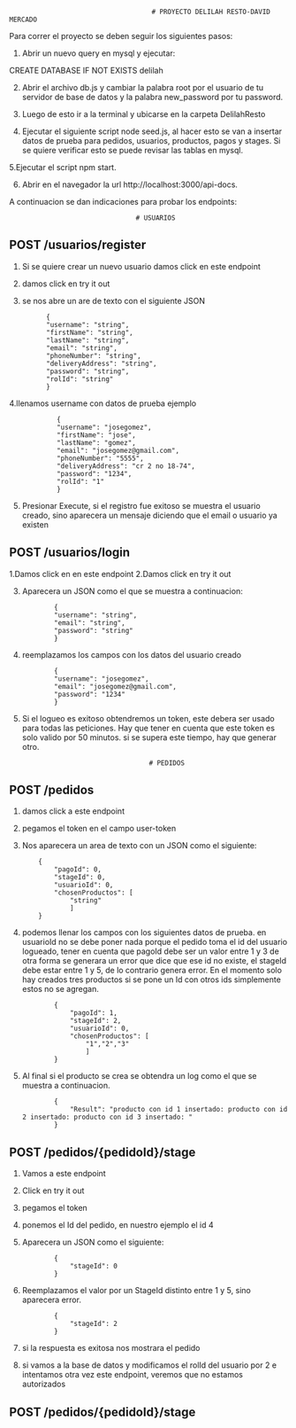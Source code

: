                                        # PROYECTO DELILAH RESTO-DAVID MERCADO

Para correr el proyecto se deben seguir los siguientes pasos:

1. Abrir un nuevo query en mysql y ejecutar:

CREATE DATABASE IF NOT EXISTS delilah

2. Abrir el archivo db.js y cambiar la palabra root por el usuario de tu servidor de base de datos y la palabra new_password por tu password.

3. Luego de esto ir a la terminal y ubicarse en la carpeta DelilahResto

4. Ejecutar el siguiente script node seed.js, al hacer esto se van a insertar datos de prueba para pedidos, usuarios, productos, pagos y stages. Si se quiere verificar esto se puede revisar las tablas en mysql.

5.Ejecutar el script npm start.

6. Abrir en el navegador la url http://localhost:3000/api-docs.

A continuacion se dan indicaciones para probar los endpoints:

                                    # USUARIOS

## POST /usuarios/register

1.  Si se quiere crear un nuevo usuario damos click en este endpoint
2.  damos click en try it out
3.  se nos abre un are de texto con el siguiente JSON

              {
              "username": "string",
              "firstName": "string",
              "lastName": "string",
              "email": "string",
              "phoneNumber": "string",
              "deliveryAddress": "string",
              "password": "string",
              "rolId": "string"
              }

4.llenamos username con datos de prueba ejemplo

                {
                "username": "josegomez",
                "firstName": "jose",
                "lastName": "gomez",
                "email": "josegomez@gmail.com",
                "phoneNumber": "5555",
                "deliveryAddress": "cr 2 no 18-74",
                "password": "1234",
                "rolId": "1"
                }

5. Presionar Execute, si el registro fue exitoso se muestra el usuario creado, sino aparecera
   un mensaje diciendo que el email o usuario ya existen

## POST /usuarios/login

1.Damos click en en este endpoint
2.Damos click en try it out

3.  Aparecera un JSON como el que se muestra a continuacion:

                {
                "username": "string",
                "email": "string",
                "password": "string"
                }

4.  reemplazamos los campos con los datos del usuario creado

                {
                "username": "josegomez",
                "email": "josegomez@gmail.com",
                "password": "1234"
                }

5.  Si el logueo es exitoso obtendremos un token, este debera ser usado para todas las peticiones.
    Hay que tener en cuenta que este token es solo valido por 50 minutos. si se supera este tiempo,
    hay que generar otro.

                                        # PEDIDOS

## POST /pedidos

1.  damos click a este endpoint
2.  pegamos el token en el campo user-token
3.  Nos aparecera un area de texto con un JSON como el siguiente:

            {
                "pagoId": 0,
                "stageId": 0,
                "usuarioId": 0,
                "chosenProductos": [
                    "string"
                    ]
            }

4.  podemos llenar los campos con los siguientes datos de prueba. en usuarioId no se debe poner nada
    porque el pedido toma el id del usuario logueado, tener en cuenta que pagoId debe ser un valor entre
    1 y 3 de otra forma se generara un error que dice que ese id no existe, el stageId debe estar entre 1
    y 5, de lo contrario genera error. En el momento solo hay creados tres productos si se pone un Id con otros ids simplemente estos no se agregan.

                {
                    "pagoId": 1,
                    "stageId": 2,
                    "usuarioId": 0,
                    "chosenProductos": [
                        "1","2","3"
                        ]
                }

5.  Al final si el producto se crea se obtendra un log como el que se muestra a continuacion.

                {
                    "Result": "producto con id 1 insertado: producto con id 2 insertado: producto con id 3 insertado: "
                }

## POST /pedidos/{pedidoId}/stage

1.  Vamos a este endpoint
2.  Click en try it out
3.  pegamos el token
4.  ponemos el Id del pedido, en nuestro ejemplo el id 4
5.  Aparecera un JSON como el siguiente:

                {
                    "stageId": 0
                }

6.  Reemplazamos el valor por un StageId distinto entre 1 y 5, sino aparecera error.

                {
                    "stageId": 2
                }

7.  si la respuesta es exitosa nos mostrara el pedido

8.  si vamos a la base de datos y modificamos el rolId del usuario por 2 e intentamos
    otra vez este endpoint, veremos que no estamos autorizados

## POST /pedidos/{pedidoId}/stage
